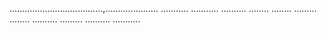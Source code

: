 .....................................,.....................
...........
...........
..........
........
........
.........
........
..........
.........
..........
...........
